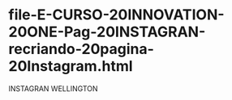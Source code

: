 # file-E-CURSO-20INNOVATION-20ONE-Pag-20INSTAGRAN-recriando-20pagina-20Instagram.html
INSTAGRAN WELLINGTON
